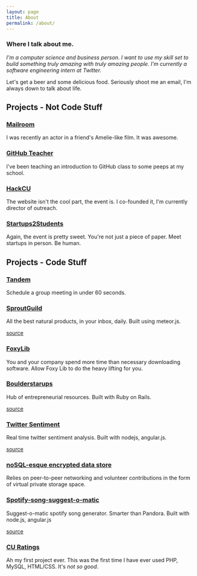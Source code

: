 ```yaml
---
layout: page
title: About
permalink: /about/
---
```

### Where I talk about me.

*I'm a computer science and business person. I want to use my skill set to build something truly amazing with truly amazing people.  I'm currently a software engineering intern at Twitter.*

Let's get a beer and some delicious food. Seriously shoot me an email, I'm always down to talk about life.


## Projects - Not Code Stuff

### [Mailroom](https://www.youtube.com/watch?v=60lAmF7kcY0&app=desktop)

I was recently an actor in a friend's Amelie-like film.  It was awesome.


### [GitHub Teacher](https://www.youtube.com/watch?v=WmSYLfGIvrA&feature=youtu.be)

I've been teaching an introduction to GitHub class to some peeps at my school.


### [HackCU](http://hackcu.org)


The website isn't the cool part, the event is.  I co-founded it, I'm currently director of outreach.


### [Startups2Students](http://startups2students.hackcu.org)

Again, the event is pretty sweet.  You're not just a piece of paper.  Meet startups in person.  Be human.


## Projects - Code Stuff


### [Tandem](http://betandem.com/)

Schedule a group meeting in under 60 seconds.


### [SproutGuild](http://sproutguild.com)


All the best natural products, in your inbox, daily.  Built using meteor.js.


[source](https://github.com/sproutguild/SproutGuild)


### [FoxyLib](http://foxylib.co/)

You and your company spend more time than necessary downloading software. Allow Foxy Lib to do the heavy lifting for you.



### [Boulderstarups](http://boulderstartups.org)


Hub of entrepreneurial resources.  Built with Ruby on Rails.


[source](https://github.com/Zandrr/BoulderStart)


### [Twitter Sentiment](http://54.149.243.161:49152)


Real time twitter sentiment analysis.  Built with nodejs, angular.js.


[source](https://github.com/CUBigDataClass/tweetstream)


### [noSQL-esque encrypted data store ](https://github.com/Zandrr/phonebook.js)


Relies on peer-to-peer networking and volunteer contributions in the form of virtual private storage space.


### [Spotify-song-suggest-o-matic](https://spotifysongs.herokuapp.com/)

Suggest-o-matic spotify song generator.  Smarter than Pandora.  Built with node.js, angular.js

[source](https://github.com/Zandrr/spotifyApp)


### [CU Ratings](https://github.com/Zandrr/CUratings)

Ah my first project ever.  This was the first time I have ever used PHP, MySQL, HTML/CSS. It's *not so good*.
